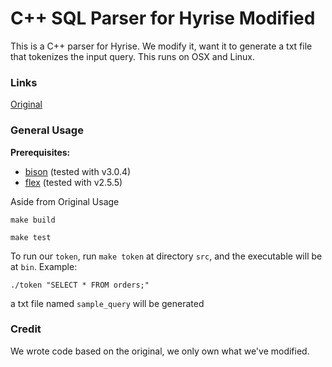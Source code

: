 C++ SQL Parser for Hyrise Modified
==================================

This is a C++ parser for Hyrise. We modify it, want it to generate a txt file that tokenizes the input query. This runs on OSX and Linux.

### Links

[Original](https://github.com/hyrise/sql-parser)


### General Usage

**Prerequisites:**
* [bison](https://www.gnu.org/software/bison/) (tested with v3.0.4)
* [flex](http://flex.sourceforge.net/) (tested with v2.5.5)

Aside from Original Usage
```
make build
````
```
make test
````
To run our `token`, run `make token` at directory `src`, and the executable will be at `bin`.
Example:
```
./token "SELECT * FROM orders;"
```
a txt file named `sample_query` will be generated

### Credit

We wrote code based on the original, we only own what we've modified.
